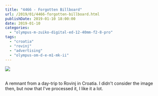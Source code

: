 ```yaml
---
title: "4466 - Forgotten Billboard"
url: /2019/01/4466-forgotten-billboard.html
publishDate: 2019-01-10 18:00:00
date: 2019-01-10
categories: 
  - "olympus-m-zuiko-digital-ed-12-40mm-f2-8-pro"
tags: 
  - "croatia"
  - "rovinj"
  - "advertising"
  - "olympus-om-d-e-m1-mk-ii"
---
```

<div class="container">
<div class="center"><a target="_blank" href="https://d25zfm9zpd7gm5.cloudfront.net/1200x1200/2017/20170401_130610_lr.jpg"><img class="webfeedsFeaturedVisual" src="https://d25zfm9zpd7gm5.cloudfront.net/0600x0600/2017/20170401_130610_lr.jpg" /></a></div>
</div>
<br />

A remnant from a day-trip to Rovinj in Croatia. I didn't consider
the image then, but now that I've processed it, I like it a lot.